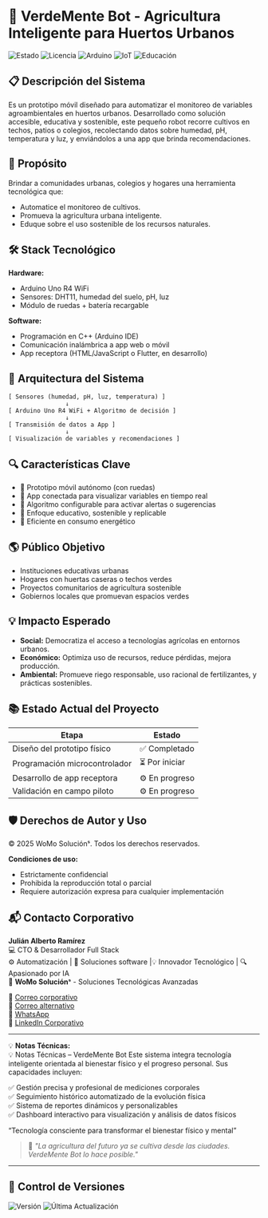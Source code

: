 # 🌱 VerdeMente Bot - Agricultura Inteligente para Huertos Urbanos

![Estado](https://img.shields.io/badge/🚀_En_Desarrollo-yellow) 
![Licencia](https://img.shields.io/badge/Licencia-📘_MIT-blue) 
![Arduino](https://img.shields.io/badge/Arduino_R4_WiFi-blue?logo=arduino&logoColor=white) 
![IoT](https://img.shields.io/badge/IoT-Internet_of_Things-green) 
![Educación](https://img.shields.io/badge/Educativo-Agricultura_Urbana-brightgreen)

## 📋 Descripción del Sistema

Es un prototipo móvil diseñado para automatizar el monitoreo de variables agroambientales en huertos urbanos. Desarrollado como solución accesible, educativa y sostenible, este pequeño robot recorre cultivos en techos, patios o colegios, recolectando datos sobre humedad, pH, temperatura y luz, y enviándolos a una app que brinda recomendaciones.

## 🎯 Propósito

Brindar a comunidades urbanas, colegios y hogares una herramienta tecnológica que:
- Automatice el monitoreo de cultivos.
- Promueva la agricultura urbana inteligente.
- Eduque sobre el uso sostenible de los recursos naturales.

## 🛠️ Stack Tecnológico

**Hardware:**
- Arduino Uno R4 WiFi
- Sensores: DHT11, humedad del suelo, pH, luz
- Módulo de ruedas + batería recargable

**Software:**
- Programación en C++ (Arduino IDE)
- Comunicación inalámbrica a app web o móvil
- App receptora (HTML/JavaScript o Flutter, en desarrollo)

## 🧩 Arquitectura del Sistema

```
[ Sensores (humedad, pH, luz, temperatura) ]
                ↓
[ Arduino Uno R4 WiFi + Algoritmo de decisión ]
                ↓
[ Transmisión de datos a App ]
                ↓
[ Visualización de variables y recomendaciones ]
```

## 🔍 Características Clave

- 🚗 Prototipo móvil autónomo (con ruedas)
- 📲 App conectada para visualizar variables en tiempo real
- 🧠 Algoritmo configurable para activar alertas o sugerencias
- 🌿 Enfoque educativo, sostenible y replicable
- 🔋 Eficiente en consumo energético

## 🌎 Público Objetivo

- Instituciones educativas urbanas  
- Hogares con huertas caseras o techos verdes  
- Proyectos comunitarios de agricultura sostenible  
- Gobiernos locales que promuevan espacios verdes  

## 💡 Impacto Esperado

- **Social:** Democratiza el acceso a tecnologías agrícolas en entornos urbanos.  
- **Económico:** Optimiza uso de recursos, reduce pérdidas, mejora producción.  
- **Ambiental:** Promueve riego responsable, uso racional de fertilizantes, y prácticas sostenibles.

## 📚 Estado Actual del Proyecto

| Etapa                           | Estado         |
|--------------------------------|----------------|
| Diseño del prototipo físico    | ✅ Completado   |
| Programación microcontrolador  | ⏳ Por iniciar |
| Desarrollo de app receptora    | ⚙️ En progreso   |
| Validación en campo piloto     | ⚙️ En progreso  |

## 🛡️ Derechos de Autor y Uso

© 2025 WoMo Soluciónˢ. Todos los derechos reservados.

**Condiciones de uso:**
- Estrictamente confidencial
- Prohibida la reproducción total o parcial
- Requiere autorización expresa para cualquier implementación


## 📬 Contacto Corporativo

**Julián Alberto Ramírez**  
💻 CTO & Desarrollador Full Stack   
⚙️ Automatización | 🧩 Soluciones software |💡 Innovador Tecnológico | 🔍 Apasionado por IA  
🏢 **WoMo Soluciónˢ** - Soluciones Tecnológicas Avanzadas  

📧 [Correo corporativo](mailto:womostd@gmail.com)  
📧 [Correo alternativo](mailto:juliram81@hotmail.com)  
📱 [WhatsApp](https://wa.me/573180401930)  
🔗 [LinkedIn Corporativo](https://www.linkedin.com/company/womo-Solucions/)  
   
---

💡 **Notas Técnicas:**  
💡 Notas Técnicas – VerdeMente Bot
Este sistema integra tecnología inteligente orientada al bienestar físico y el progreso personal. Sus capacidades incluyen:

✅ Gestión precisa y profesional de mediciones corporales  
✅ Seguimiento histórico automatizado de la evolución física  
✅ Sistema de reportes dinámicos y personalizables  
✅ Dashboard interactivo para visualización y análisis de datos físicos  

“Tecnología consciente para transformar el bienestar físico y mental”
> 💬 *"La agricultura del futuro ya se cultiva desde las ciudades. VerdeMente Bot lo hace posible."*

---

## 📅 Control de Versiones

 ![Versión](https://img.shields.io/badge/Versión-3.2.0-blue) ![Última Actualización](https://img.shields.io/badge/Actualizado-Mar_2025-green)



